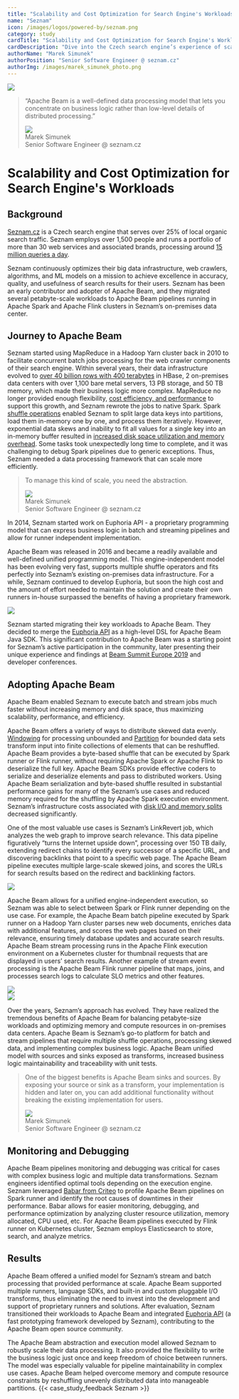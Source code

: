 ```yaml
---
title: "Scalability and Cost Optimization for Search Engine's Workloads"
name: "Seznam"
icon: /images/logos/powered-by/seznam.png
category: study
cardTitle: "Scalability and Cost Optimization for Search Engine's Workloads"
cardDescription: "Dive into the Czech search engine’s experience of scaling the on-premises infrastructure to learn more about the benefits of byte-based data shuffling and the use cases where Apache Beam portability and abstraction bring the utmost value."
authorName: "Marek Simunek"
authorPosition: "Senior Software Engineer @ seznam.cz"
authorImg: /images/marek_simunek_photo.png
---
```

<!--
Licensed under the Apache License, Version 2.0 (the "License");
you may not use this file except in compliance with the License.
You may obtain a copy of the License at

http://www.apache.org/licenses/LICENSE-2.0

Unless required by applicable law or agreed to in writing, software
distributed under the License is distributed on an "AS IS" BASIS,
WITHOUT WARRANTIES OR CONDITIONS OF ANY KIND, either express or implied.
See the License for the specific language governing permissions and
limitations under the License.
-->
<div class="case-study-opinion">
    <div class="case-study-opinion-img">
        <img src="/images/logos/powered-by/seznam.png"/>
    </div>
    <blockquote class="case-study-quote-block">
      <p class="case-study-quote-text">
        “Apache Beam is a well-defined data processing model that lets you concentrate on business logic rather than low-level details of distributed processing.”
      </p>
      <div class="case-study-quote-author">
        <div class="case-study-quote-author-img">
            <img src="/images/marek_simunek_photo.png">
        </div>
        <div class="case-study-quote-author-info">
            <div class="case-study-quote-author-name">
              Marek Simunek
            </div>
            <div class="case-study-quote-author-position">
              Senior Software Engineer @ seznam.cz
            </div>
        </div>
      </div>
    </blockquote>
</div>
<div class="case-study-post">

# Scalability and Cost Optimization for Search Engine's Workloads

## Background

[Seznam.cz](https://www.seznam.cz/) is a Czech search engine that serves over 25% of local organic search traffic.
Seznam employs over 1,500 people and runs a portfolio of more than 30 web services and associated brands,
processing around [15 million queries a day](https://www.searchenginejournal.com/seznam-interview/302851/#close).

Seznam continuously optimizes their big data infrastructure, web crawlers, algorithms,
and ML models on a mission to achieve excellence in accuracy, quality, and usefulness of search results for their users.
Seznam has been an early contributor and adopter of Apache Beam, and they migrated several petabyte-scale workloads
to Apache Beam pipelines running in Apache Spark and Apache Flink clusters in Seznam’s on-premises data center.

## Journey to Apache Beam

Seznam started using MapReduce in a Hadoop Yarn cluster back in 2010 to facilitate concurrent batch jobs processing
for the web crawler components of their search engine.
Within several years, their data infrastructure evolved to [over 40 billion rows with 400 terabytes](https://www.youtube.com/watch?v=rJIpva0tD0g)
in HBase, 2 on-premises data centers with over 1,100 bare metal servers, 13 PB storage, and 50 TB memory, which made their business logic more complex.
MapReduce no longer provided enough flexibility, [cost efficiency, and performance](https://youtu.be/rJIpva0tD0g?t=130)
to support this growth, and Seznam rewrote the jobs to native Spark.
Spark [shuffle operations](https://spark.apache.org/docs/latest/rdd-programming-guide.html#shuffle-operations)
enabled Seznam to split large data keys into partitions, load them in-memory one by one, and process them iteratively.
However, exponential data skews and inability to fit all values for a single key into an in-memory buffer resulted in
[increased disk space utilization and memory overhead](https://spark.apache.org/docs/latest/rdd-programming-guide.html#performance-impact).
Some tasks took unexpectedly long time to complete, and it was challenging
to debug Spark pipelines due to generic exceptions. Thus, Seznam needed a data processing framework that can scale more efficiently.

<blockquote class="case-study-quote-block case-study-quote-wrapped">
  <p class="case-study-quote-text">
    To manage this kind of scale, you need the abstraction.
  </p>
  <div class="case-study-quote-author">
    <div class="case-study-quote-author-img">
        <img src="/images/marek_simunek_photo.png">
    </div>
    <div class="case-study-quote-author-info">
        <div class="case-study-quote-author-name">
          Marek Simunek
        </div>
        <div class="case-study-quote-author-position">
          Senior Software Engineer @ seznam.cz
        </div>
    </div>
  </div>
</blockquote>

In 2014, Seznam started work on Euphoria API - a proprietary programming model that can express business logic
in batch and streaming pipelines and allow for runner independent implementation.

Apache Beam was released in 2016 and became a readily available and well-defined unified programming model.
This engine-independent model has been evolving very fast, supports multiple shuffle operators and fits perfectly
into Seznam’s existing on-premises data infrastructure. For a while, Seznam continued to develop Euphoria,
but soon the high cost and the amount of effort needed to maintain the solution and create their own
runners in-house surpassed the benefits of having a proprietary framework.

<div class="post-scheme">
    <img src="/images/seznam_scheme_1.png">
</div>

Seznam started migrating their key workloads to Apache Beam.
They decided to merge the [Euphoria API](https://beam.apache.org/documentation/sdks/java/euphoria/)
as a high-level DSL for Apache Beam Java SDK.
This significant contribution to Apache Beam was a starting point for Seznam’s active participation in the community,
later presenting their unique experience and findings at [Beam Summit Europe 2019](https://www.youtube.com/watch?v=ZIFtmx8nBow)
and developer conferences.

## Adopting Apache Beam

Apache Beam enabled Seznam to execute batch and stream jobs much faster without increasing memory and disk space,
thus maximizing scalability, performance, and efficiency.

Apache Beam offers a variety of ways to distribute skewed data evenly.
[Windowing](https://beam.apache.org/documentation/programming-guide/#windowing)
for processing unbounded and [Partition](https://beam.apache.org/documentation/transforms/java/elementwise/partition/)
for bounded data sets transform input into finite
collections of elements that can be reshuffled. Apache Beam provides a byte-based shuffle that can be
executed by Spark runner or Flink runner, without requiring Apache Spark or Apache Flink to deserialize the full key.
Apache Beam SDKs provide effective coders to serialize and deserialize elements and pass to distributed workers.
Using Apache Beam serialization and byte-based shuffle resulted in substantial performance gains for many of the
Seznam’s use cases and reduced memory required for the shuffling by Apache Spark execution environment.
Seznam’s infrastructure costs associated with [disk I/O and memory splits](https://youtu.be/rJIpva0tD0g?t=522)
decreased significantly.

One of the most valuable use cases is Seznam’s LinkRevert job, which analyzes the web graph to improve search relevance.
This data pipeline figuratively “turns the Internet upside down”, processing over 150 TB daily,
extending redirect chains to identify every successor of a specific URL, and discovering backlinks that point to a specific web page.
The Apache Beam pipeline executes multiple large-scale skewed joins, and scores the URLs for search results based on the redirect and backlinking factors.

<div class="post-scheme">
    <img src="/images/seznam_scheme_2.png">
</div>

Apache Beam allows for a unified engine-independent execution, so Seznam was able to select between
Spark or Flink runner depending on the use case. For example, the Apache Beam batch pipeline executed by
Spark runner on a Hadoop Yarn cluster parses new web documents, enriches data with additional features,
and scores the web pages based on their relevance, ensuring timely database updates and accurate search results.
Apache Beam stream processing runs in the Apache Flink execution environment on a Kubernetes cluster for thumbnail
requests that are displayed in users’ search results. Another example of stream event processing is the Apache Beam Flink
runner pipeline that maps, joins, and processes search logs to calculate SLO metrics and other features.

<div class="post-scheme">
    <img src="/images/seznam_scheme_3.png">
</div>
<div class="post-scheme">
    <img src="/images/seznam_scheme_4.png">
</div>

Over the years, Seznam’s approach has evolved. They have realized the tremendous benefits of Apache Beam
for balancing petabyte-size workloads and optimizing memory and compute resources in on-premises data centers.
Apache Beam is Seznam’s go-to platform for batch and stream pipelines that require multiple shuffle operations,
processing skewed data, and implementing complex business logic. Apache Beam unified model with sources
and sinks exposed as transforms, increased business logic maintainability and traceability with unit tests.

<blockquote class="case-study-quote-block case-study-quote-wrapped">
  <p class="case-study-quote-text">
    One of the biggest benefits is Apache Beam sinks and sources. By exposing your source or sink as a transform, your implementation is hidden and later on, you can add additional functionality without breaking the existing implementation for users.
  </p>
  <div class="case-study-quote-author">
    <div class="case-study-quote-author-img">
        <img src="/images/marek_simunek_photo.png">
    </div>
    <div class="case-study-quote-author-info">
        <div class="case-study-quote-author-name">
          Marek Simunek
        </div>
        <div class="case-study-quote-author-position">
          Senior Software Engineer @ seznam.cz
        </div>
    </div>
  </div>
</blockquote>

## Monitoring and Debugging

Apache Beam pipelines monitoring and debugging was critical for cases with complex business logic and
multiple data transformations. Seznam engineers identified optimal tools depending on the execution engine.
Seznam leveraged [Babar from Criteo](https://github.com/criteo/babar) to profile Apache Beam pipelines
on Spark runner and identify the root causes
of downtimes in their performance. Babar allows for easier monitoring, debugging, and performance optimization
by analyzing cluster resource utilization, memory allocated, CPU used, etc. For Apache Beam pipelines executed by Flink runner
on Kubernetes cluster, Seznam employs Elasticsearch to store, search, and analyze metrics.

## Results

Apache Beam offered a unified model for Seznam’s stream and batch processing that provided performance at scale.
Apache Beam supported multiple runners, language SDKs, and built-in and custom pluggable I/O transforms,
thus eliminating the need to invest into the development and support of proprietary runners and solutions.
After evaluation, Seznam transitioned their workloads to Apache Beam and integrated
[Euphoria API](https://beam.apache.org/documentation/sdks/java/euphoria/)
(a fast prototyping framework developed by Seznam), contributing to the Apache Beam open source community.

The Apache Beam abstraction and execution model allowed Seznam to robustly scale their data processing.
It also provided the flexibility to write the business logic just once and keep freedom of choice between runners.
The model was especially valuable for pipeline maintainability in complex use cases.
Apache Beam helped overcome memory and compute resource constraints by reshuffling unevenly distributed data into manageable partitions.
{{< case_study_feedback Seznam >}}
</div>
<div class="clear-nav"></div>
